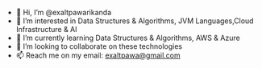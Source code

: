 - 👋 Hi, I’m @exaltpawarikanda
- 👀 I’m interested in Data Structures & Algorithms, JVM Languages,Cloud Infrastructure & AI
- 🌱 I’m currently learning Data Structures & Algorithms, AWS & Azure
- 💞️ I’m looking to collaborate on these technologies
- 📫 Reach me on my email: exaltpawa@gmail.com

<!---
exaltpawarikanda/exaltpawarikanda is a ✨ special ✨ repository because its `README.md` (this file) appears on your GitHub profile.
You can click the Preview link to take a look at your changes.
--->
